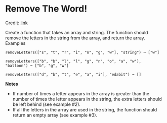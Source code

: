 Remove The Word!
================

Credit: [link](https://edabit.com/challenge/6CkRcCdGAmCGPZnyb)

Create a function that takes an array and string. The function should remove the letters in the string from the array, and return the array.
Examples

    removeLetters(["s", "t", "r", "i", "n", "g", "w"], "string") ➞ ["w"]

    removeLetters(["b", "b", "l", "l", "g", "n", "o", "a", "w"], "balloon") ➞ ["b", "g", "w"]

    removeLetters(["d", "b", "t", "e", "a", "i"], "edabit") ➞ []

**Notes**

* If number of times a letter appears in the array is greater than the number of times the letter appears in the string, the extra letters should be left behind (see example #2).
* If all the letters in the array are used in the string, the function should return an empty array (see example #3).